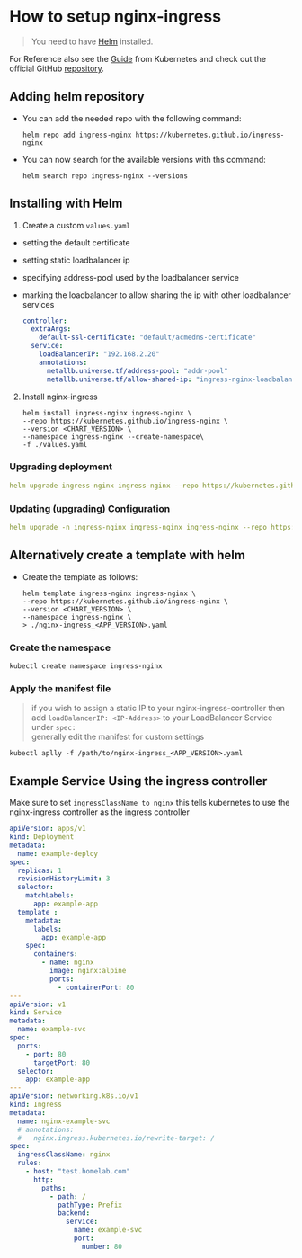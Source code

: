 # How to setup nginx-ingress
> You need to have [Helm](./helm_setup.md) installed.

For Reference also see the [Guide](https://kubernetes.github.io/ingress-nginx/deploy/) from Kubernetes and check out the official GitHub [repository](https://github.com/kubernetes/ingress-nginx).

## Adding helm repository
- You can add the needed repo with the following command:
    ```
    helm repo add ingress-nginx https://kubernetes.github.io/ingress-nginx
    ```
- You can now search for the available versions with ths command:
    ```
    helm search repo ingress-nginx --versions
    ```
    
## Installing with Helm

1. Create a custom `values.yaml`
- setting the default certificate
- setting static loadbalancer ip
- specifying address-pool used by the loadbalancer service
- marking the loadbalancer to allow sharing the ip with other loadbalancer services

    ```yaml
    controller:
      extraArgs:
        default-ssl-certificate: "default/acmedns-certificate"
      service:
        loadBalancerIP: "192.168.2.20"
        annotations:
          metallb.universe.tf/address-pool: "addr-pool"
          metallb.universe.tf/allow-shared-ip: "ingress-nginx-loadbalancer"
    ```
2. Install nginx-ingress
    ```
    helm install ingress-nginx ingress-nginx \
    --repo https://kubernetes.github.io/ingress-nginx \
    --version <CHART_VERSION> \
    --namespace ingress-nginx --create-namespace\
    -f ./values.yaml
    ```

### Upgrading deployment
```yaml
helm upgrade ingress-nginx ingress-nginx --repo https://kubernetes.github.io/ingress-nginx --version <CHART_VERSION> --namespace ingress-nginx -f ./values.yaml
```

### Updating (upgrading) Configuration
```yaml
helm upgrade -n ingress-nginx ingress-nginx ingress-nginx --repo https://kubernetes.github.io/ingress-nginx -f ./values.yaml
```


## Alternatively create a template with helm
- Create the template as follows:
    ```
    helm template ingress-nginx ingress-nginx \
    --repo https://kubernetes.github.io/ingress-nginx \
    --version <CHART_VERSION> \
    --namespace ingress-nginx \
    > ./nginx-ingress_<APP_VERSION>.yaml
    ```

### Create the namespace
```
kubectl create namespace ingress-nginx
```

### Apply the manifest file
> if you wish to assign a static IP to your nginx-ingress-controller then add `loadBalancerIP: <IP-Address>` to your LoadBalancer Service under `spec:` <br/>
> generally edit the manifest for custom settings
```
kubectl aplly -f /path/to/nginx-ingress_<APP_VERSION>.yaml
```

## Example Service Using the ingress controller
Make sure to set `ingressClassName to nginx` this tells kubernetes to use the nginx-ingress controller as the ingress controller

```yaml
apiVersion: apps/v1
kind: Deployment
metadata:
  name: example-deploy
spec:
  replicas: 1
  revisionHistoryLimit: 3
  selector:
    matchLabels:
      app: example-app
  template :
    metadata:
      labels:
        app: example-app
    spec:
      containers:
        - name: nginx
          image: nginx:alpine
          ports:
            - containerPort: 80
---
apiVersion: v1
kind: Service
metadata:
  name: example-svc
spec:
  ports:
    - port: 80
      targetPort: 80
  selector:
    app: example-app
---
apiVersion: networking.k8s.io/v1
kind: Ingress
metadata:
  name: nginx-example-svc
  # annotations:
  #   nginx.ingress.kubernetes.io/rewrite-target: /
spec:
  ingressClassName: nginx
  rules:
    - host: "test.homelab.com"
      http:
        paths:
          - path: /
            pathType: Prefix
            backend:
              service:
                name: example-svc
                port:
                  number: 80
```
